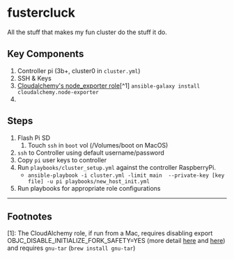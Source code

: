 # fustercluck
All the stuff that makes my fun cluster do the stuff it do.


## Key Components

1. Controller pi (3b+, cluster0 in `cluster.yml`)
2. SSH & Keys
3. [Cloudalchemy's node_exporter role](https://github.com/cloudalchemy/ansible-node-exporter)[^1] `ansible-galaxy install cloudalchemy.node-exporter`
4. 

## Steps

1. Flash Pi SD 
	1. Touch `ssh` in `boot` vol (/Volumes/boot on MacOS)
3. `ssh` to Controller using default username/password
4. Copy `pi` user keys to controller
5. Run `playbooks/cluster_setup.yml` against the controller RaspberryPi. 
	* `ansible-playbook -i cluster.yml -limit main  --private-key [key file] -u pi playbooks/new_host_init.yml`
6. Run playbooks for appropriate role configurations

---

## Footnotes
[1]: The CloudAlchemy role, if run from a Mac, requires disabling export OBJC_DISABLE_INITIALIZE_FORK_SAFETY=YES (more detail [here](https://github.com/cloudalchemy/ansible-node-exporter/issues/54) and [here](http://sealiesoftware.com/blog/archive/2017/6/5/Objective-C_and_fork_in_macOS_1013.html)) and requires `gnu-tar` (`brew install gnu-tar`)